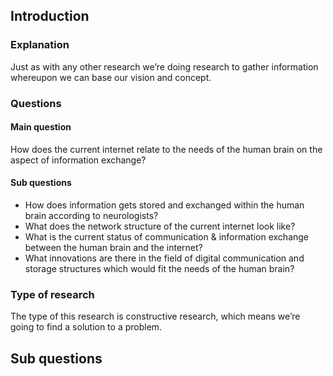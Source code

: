 ## Introduction
### Explanation
Just as with any other research we’re doing research to gather information whereupon we can base our vision and concept.

### Questions
#### Main question
How does the current internet relate to the needs of the human brain on the aspect of information exchange?

#### Sub questions
* How does information gets stored and exchanged within the human brain according to neurologists?
* What does the network structure of the current internet look like?
* What is the current status of communication & information exchange between the human brain and the internet?
* What innovations are there in the field of digital communication and storage structures which would fit the needs of the human brain?

### Type of research
The type of this research is constructive research, which means we’re going to find a solution to a problem.

## Sub questions